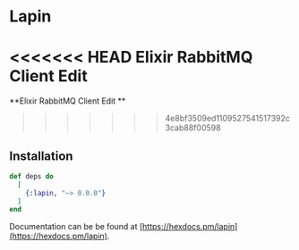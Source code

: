# Lapin

<<<<<<< HEAD
**Elixir RabbitMQ Client Edit**
=======
**Elixir RabbitMQ Client Edit
**
>>>>>>> 4e8bf3509ed1109527541517392c3cab88f00598

## Installation

```elixir
def deps do
  [
    {:lapin, "~> 0.0.0"}
  ]
end
```

Documentation can be be found at [https://hexdocs.pm/lapin](https://hexdocs.pm/lapin).
